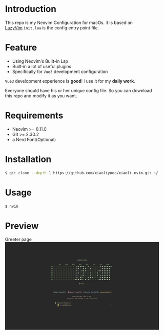 # Introduction

This repo is my Neovim Configuration for macOs. It is based on [LazyVim](https://github.com/LazyVim/LazyVim).`init.lua` is the config entry point file.

# Feature

- Using Neovim's Built-in Lsp
- Built-in a lot of useful plugins
- Specifically for `Vue3` development configuration

`Vue3` development experience is **good**! I use it for my **daily work**.

Everyone should have his or her unique config file. So you can download this repo and modify it as you want.

# Requirements

- Neovim >= 0.11.0
- Git >= 2.30.2
- a Nerd Font(Optional)

# Installation

```bash
$ git clone --depth 1 https://github.com/xiaoliyooo/xiaoli-nvim.git ~/.config/nvim
```

# Usage

```bash
$ nvim
```

# Preview

Greeter page
![image](./images/dashboard.jpeg)
